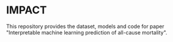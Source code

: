 # IMPACT
This repository provides the dataset, models and code for paper "Interpretable machine learning prediction of all-cause mortality".
